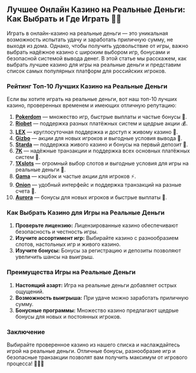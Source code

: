 ## Лучшее Онлайн Казино на Реальные Деньги: Как Выбрать и Где Играть 🎰💵

Играть в онлайн-казино на реальные деньги — это уникальная возможность испытать удачу и заработать приличную сумму, не выходя из дома. Однако, чтобы получить удовольствие от игры, важно выбрать надёжное казино с широким выбором игр, бонусами и безопасной системой вывода денег. В этой статье мы расскажем, как выбрать лучшее казино для игры на реальные деньги и представим список самых популярных платформ для российских игроков.

### Рейтинг Топ-10 Лучших Казино на Реальные Деньги

Если вы хотите играть на реальные деньги, вот наш топ-10 лучших казино, проверенных временем и имеющих отличную репутацию:

1. **[Pokerdom](https://brandplay.link/4k77v2yx)** — множество игр, быстрые выплаты и частые бонусы 🎲.
2. **[Riobet](https://brandplay.link/7xBLTPyj)** — поддержка разных платёжных систем и щедрые акции 💰.
3. **[LEX](https://brandplay.link/zW4hdDFV)** — круглосуточная поддержка и доступ к живому казино 🎉.
4. **[Gizbo](https://brandplay.link/bprXw4YV)** — акции для новых игроков и выгодные условия вывода 🎁.
5. **[Starda](https://brandplay.link/fB7xwRFL)** — поддержка живого казино и бонусы на первый депозит 🎈.
6. **[7K](https://brandplay.link/BvQyFShp)** — надёжные транзакции и поддержка всех основных платёжных систем 🎯.
7. **[1Xslots](https://brandplay.link/hSB1khtr)** — огромный выбор слотов и выгодные условия для игры на реальные деньги 🌟.
8. **[Gama](https://brandplay.link/j6NMKsDz)** — кэшбэк и частые акции для игроков ⚡.
9. **[Onion](https://brandplay.link/zBGRVpQ9)** — удобный интерфейс и поддержка транзакций на разные счета 🎰.
10. **[Aurora](https://10trafic-stat2.com/click/668546556bcc6313411604bd/6766/13032/subaccount)** — бонусы для новых игроков и быстрые выплаты 💎.

### Как Выбрать Казино для Игры на Реальные Деньги

1. **Проверьте лицензию:** Лицензированные казино обеспечивают безопасность и честность игры.
2. **Изучите ассортимент игр:** Выбирайте казино с разнообразием слотов, настольных игр и живого казино.
3. **Изучите бонусы:** Бонусы за регистрацию и депозиты позволяют увеличить шансы на выигрыш.

### Преимущества Игры на Реальные Деньги

1. **Настоящий азарт:** Игра на реальные деньги добавляет острых ощущений.
2. **Возможность выигрыша:** При удаче можно заработать приличную сумму.
3. **Бонусные программы:** Множество казино предлагают щедрые бонусы для новых и постоянных игроков.

### Заключение

Выбирайте проверенное казино из нашего списка и наслаждайтесь игрой на реальные деньги. Отличные бонусы, разнообразие игр и безопасные транзакции позволят вам получить максимум от игрового процесса! 🎉💵💸
